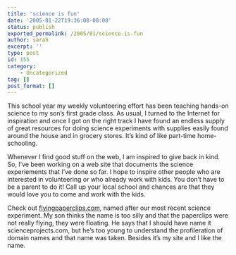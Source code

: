 ```yaml
---
title: 'science is fun'
date: '2005-01-22T19:36:08-08:00'
status: publish
exported_permalink: /2005/01/science-is-fun
author: sarah
excerpt: ''
type: post
id: 155
category:
    - Uncategorized
tag: []
post_format: []
---
```

This school year my weekly volunteering effort has been teaching hands-on science to my son’s first grade class. As usual, I turned to the Internet for inspiration and once I got on the right track I have found an endless supply of great resources for doing science experiments with supplies easily found around the house and in grocery stores. It’s kind of like part-time home-schooling.

Whenever I find good stuff on the web, I am inspired to give back in kind. So, I’ve been working on a web site that documents the science experiements that I’ve done so far. I hope to inspire other people who are interested in volunteering or who already work with kids. You don’t have to be a parent to do it! Call up your local school and chances are that they would love you to come and work with the kids.

Check out [flyingpaperclips.com](http://www.flyingpaperclips.com), named after our most recent science experiment. My son thinks the name is too silly and that the paperclips were not really flying, they were floating. He says that I should have name it scienceprojects.com, but he’s too young to understand the profileration of domain names and that name was taken. Besides it’s my site and I like the name.